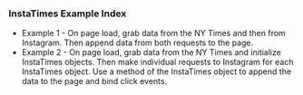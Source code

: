 ### InstaTimes Example Index
* Example 1 - On page load, grab data from the NY Times and then from Instagram. Then append data from both requests to the page.
* Example 2 - On page load, grab data from the NY Times and initialize InstaTimes objects. Then make individual requests to Instagram for each InstaTimes object. Use a method of the InstaTimes object to append the data to the page and bind click events.